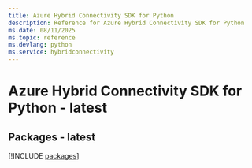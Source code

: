 ```yaml
---
title: Azure Hybrid Connectivity SDK for Python
description: Reference for Azure Hybrid Connectivity SDK for Python
ms.date: 08/11/2025
ms.topic: reference
ms.devlang: python
ms.service: hybridconnectivity
---
```

# Azure Hybrid Connectivity SDK for Python - latest
## Packages - latest
[!INCLUDE [packages](hybrid-connectivity-index.md)]